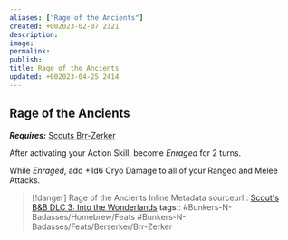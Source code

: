 ```yaml
---
aliases: ["Rage of the Ancients"]
created: +002023-02-07 2321
description: 
image: 
permalink: 
publish: 
title: Rage of the Ancients
updated: +002023-04-25 2414
---
```


## Rage of the Ancients

***Requires:*** [Scouts Brr-Zerker](Scouts%20Brr-Zerker.md)

After activating your Action Skill, become *Enraged* for 2 turns.

While *Enraged*, add +1d6 Cryo Damage to all of your Ranged and Melee Attacks.

> [!danger] Rage of the Ancients Inline Metadata
> sourceurl:: [Scout's B&B DLC 3: Into the Wonderlands](https://docs.google.com/document/d/1MLOgrWwcLNTnP9PuXrKiLImy7SUh4hXO8arVUAlmdp0/edit)
> **tags**:: #Bunkers-N-Badasses/Homebrew/Feats #Bunkers-N-Badasses/Feats/Berserker/Brr-Zerker
